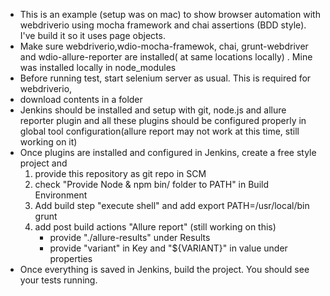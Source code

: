 
- This is an example (setup was on mac) to show browser automation with webdriverio using mocha framework and chai assertions (BDD style). I've build it so it uses page objects. 
- Make sure webdriverio,wdio-mocha-framewok, chai, grunt-webdriver  and wdio-allure-reporter  are installed( at same locations locally) . Mine was installed locally in node_modules
- Before running test, start selenium server as usual. This is required for webdriverio,
- download contents in a folder
- Jenkins should be installed and setup with git, node.js and allure reporter plugin and all these plugins should be configured properly in global tool configuration(allure report may not work at this time, still working on it)
- Once plugins are installed and configured in Jenkins, create a free style project and 
  1. provide this repository as git repo in SCM
  2. check "Provide Node & npm bin/ folder to PATH" in Build Environment
  3. Add build step "execute shell" and add 
    export PATH=/usr/local/bin
    grunt
   4. add post build actions "Allure report"   (still working on this)
      - provide "./allure-results" under Results
      - provide "variant" in Key and "${VARIANT}" in value under properties
- Once everything is saved in Jenkins, build the project. You should see your tests running.
     
   

